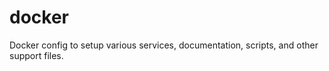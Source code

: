 docker
======

Docker config to setup various services, documentation, scripts, and other support files.
